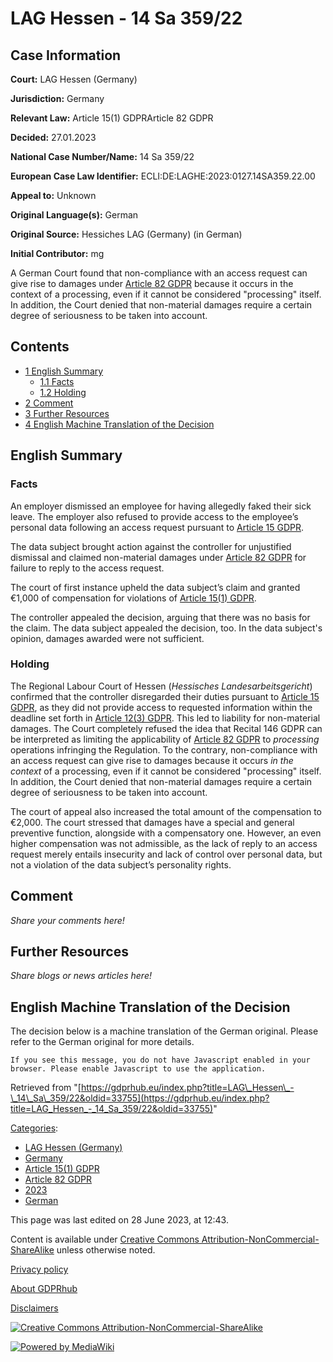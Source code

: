 # LAG Hessen - 14 Sa 359/22

## Case Information

**Court:** LAG Hessen (Germany)

**Jurisdiction:** Germany

**Relevant Law:** Article 15(1) GDPRArticle 82 GDPR

**Decided:** 27.01.2023

**National Case Number/Name:** 14 Sa 359/22

**European Case Law Identifier:** ECLI:DE:LAGHE:2023:0127.14SA359.22.00

**Appeal to:** Unknown

**Original Language(s):** German

**Original Source:** Hessiches LAG (Germany) (in German)

**Initial Contributor:** mg

A German Court found that non-compliance with an access request can give rise to damages under [Article 82 GDPR](/index.php?title=Article_82_GDPR "Article 82 GDPR") because it occurs in the context of a processing, even if it cannot be considered "processing" itself. In addition, the Court denied that non-material damages require a certain degree of seriousness to be taken into account.

## Contents

*   [1 English Summary](#English_Summary)
    *   [1.1 Facts](#Facts)
    *   [1.2 Holding](#Holding)
*   [2 Comment](#Comment)
*   [3 Further Resources](#Further_Resources)
*   [4 English Machine Translation of the Decision](#English_Machine_Translation_of_the_Decision)

## English Summary

### Facts

An employer dismissed an employee for having allegedly faked their sick leave. The employer also refused to provide access to the employee’s personal data following an access request pursuant to [Article 15 GDPR](/index.php?title=Article_15_GDPR "Article 15 GDPR").

The data subject brought action against the controller for unjustified dismissal and claimed non-material damages under [Article 82 GDPR](/index.php?title=Article_82_GDPR "Article 82 GDPR") for failure to reply to the access request.

The court of first instance upheld the data subject’s claim and granted €1,000 of compensation for violations of [Article 15(1) GDPR](/index.php?title=Article_15_GDPR#1 "Article 15 GDPR").

The controller appealed the decision, arguing that there was no basis for the claim. The data subject appealed the decision, too. In the data subject's opinion, damages awarded were not sufficient.

### Holding

The Regional Labour Court of Hessen (_Hessisches Landesarbeitsgericht_) confirmed that the controller disregarded their duties pursuant to [Article 15 GDPR](/index.php?title=Article_15_GDPR "Article 15 GDPR"), as they did not provide access to requested information within the deadline set forth in [Article 12(3) GDPR](/index.php?title=Article_12_GDPR#3 "Article 12 GDPR"). This led to liability for non-material damages. The Court completely refused the idea that Recital 146 GDPR can be interpreted as limiting the applicability of [Article 82 GDPR](/index.php?title=Article_82_GDPR "Article 82 GDPR") to _processing_ operations infringing the Regulation. To the contrary, non-compliance with an access request can give rise to damages because it occurs _in the context_ of a processing, even if it cannot be considered "processing" itself. In addition, the Court denied that non-material damages require a certain degree of seriousness to be taken into account.

The court of appeal also increased the total amount of the compensation to €2,000. The court stressed that damages have a special and general preventive function, alongside with a compensatory one. However, an even higher compensation was not admissible, as the lack of reply to an access request merely entails insecurity and lack of control over personal data, but not a violation of the data subject’s personality rights.

## Comment

_Share your comments here!_

## Further Resources

_Share blogs or news articles here!_

## English Machine Translation of the Decision

The decision below is a machine translation of the German original. Please refer to the German original for more details.

```
If you see this message, you do not have Javascript enabled in your browser. Please enable Javascript to use the application.

```

Retrieved from "[https://gdprhub.eu/index.php?title=LAG\_Hessen\_-\_14\_Sa\_359/22&oldid=33755](https://gdprhub.eu/index.php?title=LAG_Hessen_-_14_Sa_359/22&oldid=33755)"

[Categories](/index.php?title=Special:Categories "Special:Categories"):

*   [LAG Hessen (Germany)](/index.php?title=Category:LAG_Hessen_\(Germany\) "Category:LAG Hessen (Germany)")
*   [Germany](/index.php?title=Category:Germany "Category:Germany")
*   [Article 15(1) GDPR](/index.php?title=Category:Article_15\(1\)_GDPR "Category:Article 15(1) GDPR")
*   [Article 82 GDPR](/index.php?title=Category:Article_82_GDPR "Category:Article 82 GDPR")
*   [2023](/index.php?title=Category:2023 "Category:2023")
*   [German](/index.php?title=Category:German "Category:German")

This page was last edited on 28 June 2023, at 12:43.

Content is available under [Creative Commons Attribution-NonCommercial-ShareAlike](https://creativecommons.org/licenses/by-nc-sa/4.0/) unless otherwise noted.

[Privacy policy](/index.php?title=GDPRhub:Privacy_policy)

[About GDPRhub](/index.php?title=GDPRhub:About)

[Disclaimers](/index.php?title=GDPRhub:General_disclaimer)

[![Creative Commons Attribution-NonCommercial-ShareAlike](/resources/assets/licenses/cc-by-nc-sa.png)](https://creativecommons.org/licenses/by-nc-sa/4.0/)

[![Powered by MediaWiki](/resources/assets/poweredby_mediawiki_88x31.png)](https://www.mediawiki.org/)